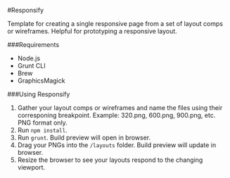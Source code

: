 #Responsify

Template for creating a single responsive page from a set of layout comps or wireframes. Helpful for prototyping a responsive layout.

###Requirements
* Node.js
* Grunt CLI
* Brew
* GraphicsMagick

###Using Responsify
1. Gather your layout comps or wireframes and name the files using their corresponing breakpoint. Example: 320.png, 600.png, 900.png, etc. PNG format only.
2. Run `npm install`.
3. Run `grunt`. Build preview will open in browser.
4. Drag your PNGs into the `/layouts` folder. Build preview will update in browser.
5. Resize the browser to see your layouts respond to the changing viewport.

